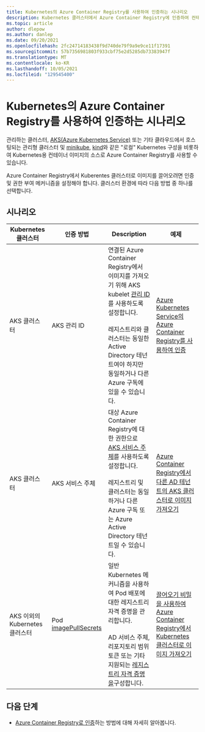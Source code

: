 ```yaml
---
title: Kubernetes의 Azure Container Registry를 사용하여 인증하는 시나리오
description: Kubernetes 클러스터에서 Azure Container Registry에 인증하여 컨테이너 이미지를 끌어오기 위한 옵션 및 시나리오 개요
ms.topic: article
author: dlepow
ms.author: danlep
ms.date: 09/20/2021
ms.openlocfilehash: 2fc24714183438f9d740de79f9a9e9ce11f17391
ms.sourcegitcommit: 57b7356981803f933cbf75e2d5285db73383947f
ms.translationtype: MT
ms.contentlocale: ko-KR
ms.lasthandoff: 10/05/2021
ms.locfileid: "129545400"
---
```

# <a name="scenarios-to-authenticate-with-azure-container-registry-from-kubernetes"></a>Kubernetes의 Azure Container Registry를 사용하여 인증하는 시나리오


관리하는 클러스터, [AKS(Azure Kubernetes Service)](../aks/intro-kubernetes.md) 또는 기타 클라우드에서 호스팅되는 관리형 클러스터 및 [minikube](https://minikube.sigs.k8s.io/), [kind](https://kind.sigs.k8s.io/)와 같은 "로컬" Kubernetes 구성을 비롯하여 Kubernetes용 컨테이너 이미지의 소스로 Azure Container Registry를 사용할 수 있습니다. 

Azure Container Registry에서 Kuberentes 클러스터로 이미지를 끌어오려면 인증 및 권한 부여 메커니즘을 설정해야 합니다. 클러스터 환경에 따라 다음 방법 중 하나를 선택합니다.

## <a name="scenarios"></a>시나리오

| Kubernetes 클러스터 |인증 방법  | Description  | 예제 | 
|---------|---------|---------|----------|
| AKS 클러스터 |AKS 관리 ID    |  연결된 Azure Container Registry에서 이미지를 가져오기 위해 AKS kubelet [관리 ID](../aks/use-managed-identity.md)를 사용하도록 설정합니다.<br/><br/> 레지스트리와 클러스터는 동일한 Active Directory 테넌트여야 하지만 동일하거나 다른 Azure 구독에 있을 수 있습니다.      | [Azure Kubernetes Service의 Azure Container Registry를 사용하여 인증](../aks/cluster-container-registry-integration.md?toc=/azure/container-registry/toc.json&bc=/azure/container-registry/breadcrumb/toc.json)| 
| AKS 클러스터 | AKS 서비스 주체     | 대상 Azure Container Registry에 대한 권한으로 [AKS 서비스 주체](../aks/kubernetes-service-principal.md)를 사용하도록 설정합니다.<br/><br/>레지스트리 및 클러스터는 동일하거나 다른 Azure 구독 또는 Azure Active Directory 테넌트일 수 있습니다.        | [Azure Container Registry에서 다른 AD 테넌트의 AKS 클러스터로 이미지 가져오기](authenticate-aks-cross-tenant.md)
| AKS 이외의 Kubernetes 클러스터 |Pod [imagePullSecrets](https://kubernetes.io/docs/tasks/configure-pod-container/pull-image-private-registry/)   |  일반 Kubernetes 메커니즘을 사용하여 Pod 배포에 대한 레지스트리 자격 증명을 관리합니다.<br/><br/>AD 서비스 주체, 리포지토리 범위 토큰 또는 기타 지원되는 [레지스트리 자격 증명을](container-registry-authentication.md)구성합니다.  | [끌어오기 비밀을 사용하여 Azure Container Registry에서 Kubernetes 클러스터로 이미지 가져오기](container-registry-auth-kubernetes.md) | 



## <a name="next-steps"></a>다음 단계

* [Azure Container Registry로 인증](container-registry-authentication.md)하는 방법에 대해 자세히 알아봅니다.
